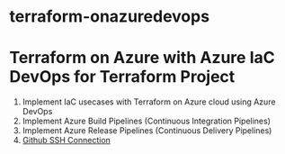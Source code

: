 # terraform-onazuredevops
# Terraform on Azure with Azure IaC DevOps for Terraform Project

1. Implement IaC usecases with Terraform on Azure cloud using Azure DevOps
2. Implement Azure Build Pipelines (Continuous Integration Pipelines)
3. Implement Azure Release Pipelines (Continuous Delivery Pipelines)
4. [Github SSH Connection](https://docs.github.com/en/github/authenticating-to-github/connecting-to-github-with-ssh/about-ssh)
